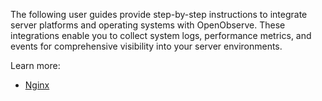 The following user guides provide step-by-step instructions to integrate server platforms and operating systems with OpenObserve. These integrations enable you to collect system logs, performance metrics, and events for comprehensive visibility into your server environments.


Learn more:

- [Nginx](../../integration/servers/nginx/)
